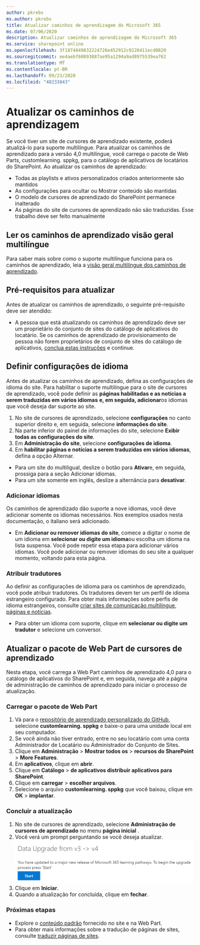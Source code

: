 ```yaml
---
author: pkrebs
ms.author: pkrebs
title: Atualizar caminhos de aprendizagem do Microsoft 365
ms.date: 07/06/2020
description: Atualizar caminhos de aprendizagem do Microsoft 365
ms.service: sharepoint online
ms.openlocfilehash: 3f1874849832224726e452912c9228411ecd0820
ms.sourcegitcommit: ee4aebf60893887ae95a1294a9ad8975539ea762
ms.translationtype: MT
ms.contentlocale: pt-BR
ms.lasthandoff: 09/23/2020
ms.locfileid: "48233843"
---
```

# <a name="update-learning-pathways"></a>Atualizar os caminhos de aprendizagem
Se você tiver um site de cursores de aprendizado existente, poderá atualizá-lo para suporte multilíngue. Para atualizar os caminhos de aprendizado para a versão 4,0 multilíngue, você carrega o pacote de Web Parts, customlearning. sppkg, para o catálogo de aplicativos de locatários do SharePoint. Ao atualizar os caminhos de aprendizado:  

- Todas as playlists e ativos personalizados criados anteriormente são mantidos
- As configurações para ocultar ou Mostrar conteúdo são mantidas
- O modelo de cursores de aprendizado do SharePoint permanece inalterado
- As páginas do site de cursores de aprendizado não são traduzidas. Esse trabalho deve ser feito manualmente

## <a name="read-the-learning-pathways-multilingual-overview"></a>Ler os caminhos de aprendizado visão geral multilíngue
Para saber mais sobre como o suporte multilíngue funciona para os caminhos de aprendizado, leia a [visão geral multilíngue dos caminhos de aprendizado](custom_overview.md). 

## <a name="prerequisites-to-update"></a>Pré-requisitos para atualizar
Antes de atualizar os caminhos de aprendizado, o seguinte pré-requisito deve ser atendido:
- A pessoa que está atualizando os caminhos de aprendizado deve ser um proprietário do conjunto de sites do catálogo de aplicativos do locatário. Se os caminhos de aprendizado de provisionamento de pessoa não forem proprietários de conjunto de sites do catálogo de aplicativos, [conclua estas instruções](addappadmin.md) e continue. 

## <a name="set-language-settings"></a>Definir configurações de idioma 
Antes de atualizar os caminhos de aprendizado, defina as configurações de idioma do site. Para habilitar o suporte multilíngue para o site de cursores de aprendizado, você pode definir as **páginas habilitadas e as notícias a serem traduzidas em vários idiomas** **e, em seguida, adicionar**os idiomas que você deseja dar suporte ao site.
1.  No site de cursores de aprendizado, selecione **configurações** no canto superior direito e, em seguida, selecione **informações do site**.
2.  Na parte inferior do painel de informações do site, selecione **Exibir todas as configurações do site**.
3.  Em **Administração do site**, selecione **configurações de idioma**.
4.  Em **habilitar páginas e notícias a serem traduzidas em vários idiomas**, defina a opção Alternar. 
- Para um site do multiligual, deslize o botão para **Ativar**e, em seguida, prossiga para a seção Adicionar idiomas. 
- Para um site somente em inglês, deslize a alternância para **desativar**.

### <a name="add-languages"></a>Adicionar idiomas
Os caminhos de aprendizado dão suporte a nove idiomas, você deve adicionar somente os idiomas necessários. Nos exemplos usados nesta documentação, o italiano será adicionado. 
- Em **Adicionar ou remover idiomas do site**, comece a digitar o nome de um idioma em **selecionar ou digite um idioma**ou escolha um idioma na lista suspensa. Você pode repetir essa etapa para adicionar vários idiomas. Você pode adicionar ou remover idiomas do seu site a qualquer momento, voltando para esta página.
 
### <a name="assign-translators"></a>Atribuir tradutores
Ao definir as configurações de idioma para os caminhos de aprendizado, você pode atribuir tradutores. Os tradutores devem ter um perfil de idioma estrangeiro configurado. Para obter mais informações sobre perfis de idioma estrangeiros, consulte [criar sites de comunicação multilíngue, páginas e notícias](https://support.office.com/article/2bb7d610-5453-41c6-a0e8-6f40b3ed750c).  
- Para obter um idioma com suporte, clique em **selecionar ou digite um tradutor** e selecione um conversor. 

## <a name="update-the-learning-pathways-web-part-package"></a>Atualizar o pacote de Web Part de cursores de aprendizado
Nesta etapa, você carrega a Web Part caminhos de aprendizado 4,0 para o catálogo de aplicativos do SharePoint e, em seguida, navega até a página de administração de caminhos de aprendizado para iniciar o processo de atualização.

### <a name="upload-the-web-part-package"></a>Carregar o pacote de Web Part
1.  Vá para o [repositório de aprendizado personalizado do GitHub](https://github.com/pnp/custom-learning-office-365/tree/master/webpart), selecione **customlearning. sppkg** e baixe-o para uma unidade local em seu computador.
2.  Se você ainda não tiver entrado, entre no seu locatário com uma conta Administrador de Locatário ou Administrador do Conjunto de Sites. 
3.  Clique em **Administração**  >  **Mostrar todos os**  >  **recursos do SharePoint**  >  **More Features**. 
4.  Em **aplicativos**, clique em **abrir**. 
5.  Clique em **Catálogo**  >  **de aplicativos distribuir aplicativos para SharePoint**. 
6.  Clique em **carregar**  >  **escolher arquivos**. 
7.  Selecione o arquivo **customlearning. sppkg** que você baixou, clique em **OK**  >  **implantar**. 

### <a name="complete-the-update"></a>Concluir a atualização
1.  No site de cursores de aprendizado, selecione **Administração de cursores de aprendizado** no menu **página inicial** . 
2.  Você verá um prompt perguntando se você deseja atualizar. 
![custom_update_adminprompt_ml.png](media/custom_update_adminprompt_ml.png)
3.  Clique em **Iniciar**. 
4. Quando a atualização for concluída, clique em **fechar**. 

### <a name="next-steps"></a>Próximas etapas
- Explore o [conteúdo padrão](custom_exploresite.md) fornecido no site e na Web Part.
- Para obter mais informações sobre a tradução de páginas de sites, consulte [traduzir páginas de sites](custom_translate_page_ml.md). 

